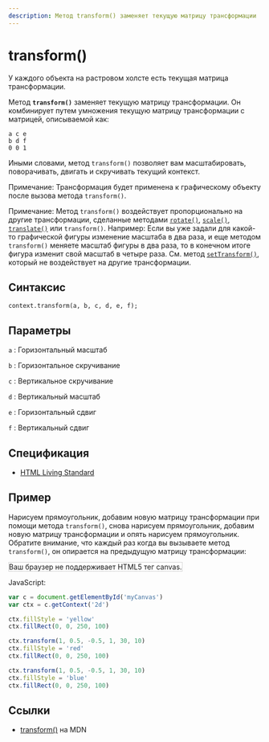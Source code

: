 ```yaml
---
description: Метод transform() заменяет текущую матрицу трансформации
---
```


# transform()

У каждого объекта на растровом холсте есть текущая матрица трансформации.

Метод **`transform()`** заменяет текущую матрицу трансформации. Он комбинирует путем умножения текущую матрицу трансформации с матрицей, описываемой как:

```
a c e
b d f
0 0 1
```

Иными словами, метод `transform()` позволяет вам масштабировать, поворачивать, двигать и скручивать текущий контекст.

Примечание: Трансформация будет применена к графическому объекту после вызова метода `transform()`.

Примечание: Метод `transform()` воздействует пропорционально на другие трансформации, сделанные методами [`rotate()`](<rotate().md>), [`scale()`](<scale().md>), [`translate()`](<translate().md>) или `transform()`. Например: Если вы уже задали для какой-то графической фигуры изменение масштаба в два раза, и еще методом `transform()` меняете масштаб фигуры в два раза, то в конечном итоге фигура изменит свой масштаб в четыре раза. См. метод [`setTransform()`](<settransform().md>), который не воздействует на другие трансформации.

## Синтаксис

```
context.transform(a, b, c, d, e, f);
```

## Параметры

`a`
: Горизонтальный масштаб

`b`
: Горизонтальное скручивание

`c`
: Вертикальное скручивание

`d`
: Вертикальный масштаб

`e`
: Горизонтальный сдвиг

`f`
: Вертикальный сдвиг

## Спецификация

- [HTML Living Standard](https://developer.mozilla.org/en-US/docs/Web/API/CanvasRenderingContext2D/transform)

## Пример

Нарисуем прямоугольник, добавим новую матрицу трансформации при помощи метода `transform()`, снова нарисуем прямоугольник, добавим новую матрицу трансформации и опять нарисуем прямоугольник. Обратите внимание, что каждый раз когда вы вызываете метод `transform()`, он опирается на предыдущую матрицу трансформации:

<canvas id="myCanvas" width="300" height="150" style="border:1px solid #d3d3d3;background:#ffffff;">
Ваш браузер не поддерживает HTML5 тег canvas.
</canvas>
<script>
var c=document.getElementById("myCanvas");
var canvOK=1;
try {c.getContext("2d");}
catch (er) {canvOK=0;}
if (canvOK==1){
var c=document.getElementById("myCanvas");
var ctx=c.getContext("2d");
ctx.fillStyle="yellow";
ctx.fillRect(0,0,250,100)
ctx.transform(1,0.5,-0.5,1,30,10);
ctx.fillStyle="red";
ctx.fillRect(0,0,250,100);
ctx.transform(1,0.5,-0.5,1,30,10);
ctx.fillStyle="blue";
ctx.fillRect(0,0,250,100);}
</script>

JavaScript:

```js
var c = document.getElementById('myCanvas')
var ctx = c.getContext('2d')

ctx.fillStyle = 'yellow'
ctx.fillRect(0, 0, 250, 100)

ctx.transform(1, 0.5, -0.5, 1, 30, 10)
ctx.fillStyle = 'red'
ctx.fillRect(0, 0, 250, 100)

ctx.transform(1, 0.5, -0.5, 1, 30, 10)
ctx.fillStyle = 'blue'
ctx.fillRect(0, 0, 250, 100)
```

## Ссылки

- [transform()](https://developer.mozilla.org/en-US/docs/Web/API/CanvasRenderingContext2D/transform) на MDN
